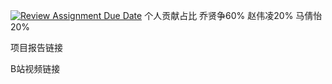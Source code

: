 [![Review Assignment Due Date](https://classroom.github.com/assets/deadline-readme-button-24ddc0f5d75046c5622901739e7c5dd533143b0c8e959d652212380cedb1ea36.svg)](https://classroom.github.com/a/8oH8aWc3)
个人贡献占比
乔贤争60%
赵伟凌20%
马倩怡20%

项目报告链接

B站视频链接
